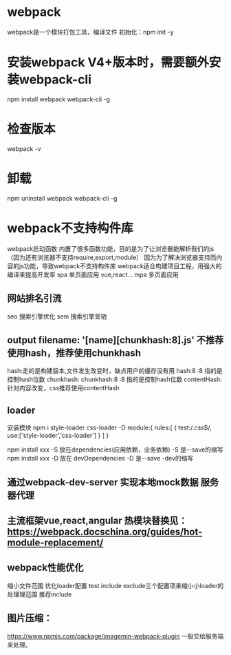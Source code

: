 # webpack
webpack是一个模块打包工具，编译文件
初始化：npm init -y
# 安装webpack V4+版本时，需要额外安装webpack-cli
npm install webpack webpack-cli -g
# 检查版本
webpack -v
# 卸载
npm uninstall webpack webpack-cli -g
# webpack不支持构件库
webpack启动函数 内置了很多函数功能，目的是为了让浏览器能解析我们的js（因为还有浏览器不支持require,export,module）
因为为了解决浏览器支持而内容的js功能，导致webpack不支持构件库
webpack适合构建项目工程，用强大的编译来提高开发率
spa 单页面应用 vue,react...
mpa 多页面应用
## 网站排名引流
seo 搜索引擎优化
sem 搜索引擎营销
## output filename: '[name][chunkhash:8].js' 不推荐使用hash，推荐使用chunkhash
hash:走的是构建版本,文件发生改变时，缺点用户的缓存没有用
hash:8 :8 指的是控制hash位数
chunkhash:
chunkhash:8 :8 指的是控制hash位数
contentHash: 针对内容改变，css推荐使用contentHash
## loader
安装模块 npm i style-loader css-loader -D
module:{
        rules:[
            {
                test:/\.css$/,
                use:['style-loader','css-loader']
            }
        ]
    }

npm install xxx -S 放在dependencies(应用依赖，业务依赖)      -S 是--save的缩写
npm install xxx -D 放在 devDependencies     -D 是--save -dev的缩写

## 通过webpack-dev-server 实现本地mock数据 服务器代理
## 主流框架vue,react,angular 热模块替换见：https://webpack.docschina.org/guides/hot-module-replacement/
## webpack性能优化
缩小文件范围
优化loader配置
test include exclude三个配置项来缩⼩小loader的处理理范围
推荐include
## 图片压缩：
https://www.npmjs.com/package/imagemin-webpack-plugin 一般交给服务端来处理。